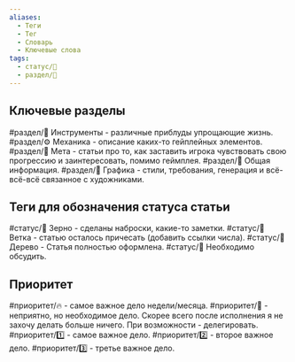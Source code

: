 ```yaml
---
aliases:
  - Теги
  - Тег
  - Словарь
  - Ключевые слова
tags:
  - статус/🌿
  - раздел/🧰
---
```


## Ключевые разделы
#раздел/🧰 Инструменты - различные приблуды упрощающие жизнь.
#раздел/⚙ Механика - описание каких-то гейплейных элементов.
#раздел/🔮 Мета - статьи про то, как заставить игрока чувствовать свою прогрессию и заинтересовать, помимо геймплея.
#раздел/📃 Общая информация.
#раздел/💅  Графика - стили, требования, генерация и всё-всё-всё связанное с художниками.

## Теги для обозначения статуса статьи
#статус/🌱 Зерно - сделаны наброски, какие-то заметки.
#статус/🌿 Ветка - статью осталось причесать (добавить ссылки числа).
#статус/🌳 Дерево - Статья полностью оформлена.
#статус/💬 Необходимо обсудить.

## Приоритет
#приоритет/🔥 - самое важное дело недели/месяца.
#приоритет/🐸 - неприятно, но необходимое дело. Скорее всего после исполнения я не захочу делать больше ничего. При возможности - делегировать.
#приоритет/1️⃣ - самое важное дело.
#приоритет/2️⃣ - второе важное дело.
#приоритет/3️⃣ - третье важное дело.
